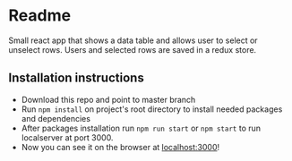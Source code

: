 # Readme
Small react app that shows a data table and allows user to select or unselect rows.
Users and selected rows are saved in a redux store.

## Installation instructions
 - Download this repo and point to master branch
 - Run `npm install` on project's root directory to install needed packages and dependencies
 - After packages installation run `npm run start` or `npm start` to run localserver at port 3000.
 - Now you can see it on the browser at [localhost:3000](localhost:3000)!
 
 
